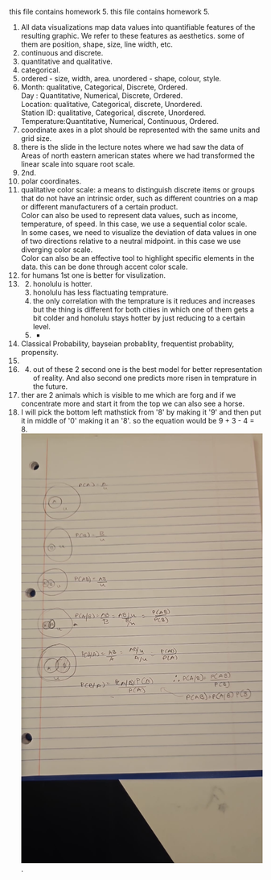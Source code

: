 this file contains homework 5.
this file contains homework 5.
1) All data visualizations map data values into quantifiable features of the resulting graphic. We refer to these features as aesthetics. some of them are position, shape, size, line width, etc.  
2) continuous and discrete.  
3) quantitative and qualitative.  
4) categorical.    
5) ordered - size, width, area.  unordered - shape, colour, style.  
6) Month: qualitative, Categorical, Discrete, Ordered.     
Day : Quantitative, Numerical, Discrete, Ordered.     
Location: qualitative, Categorical, discrete, Unordered.     
Station ID: qualitative, Categorical, discrete, Unordered.     
Temperature:Quantitative, Numerical, Continuous, Ordered.  
7) coordinate axes in a plot should be represented with the same units and grid size.
8) there is the slide in the lecture notes where we had saw the data of Areas of north eastern american states where we had transformed the linear scale into square root scale.
9) 2nd.
10) polar coordinates.
11) qualitative color scale: a means to distinguish discrete items or groups that do not have an intrinsic order, such as different countries on a map or different manufacturers of a certain product.   
  Color can also be used to represent data values, such as income, temperature, of speed. In this case, we use a sequential color scale.   
  In some cases, we need to visualize the deviation of data values in one of two directions relative to a neutral midpoint. in this case we use diverging color scale.  
  Color can also be an effective tool to highlight specific elements in the data. this can be done through accent color scale.
13) for humans 1st one is better for visulization.  
14) 2) honolulu is hotter.    
    3) honolulu has less flactuating temprature.     
    4) the only correlation with the temprature is it reduces and increases but the thing is different for both cities in which one of them gets a bit colder and honolulu stays hotter by just reducing to a certain level.   
    5) -     
17) Classical Probability, bayseian probablity, frequentist probablity, propensity.   
18)   
19) 4) out of these 2 second one is the  best model for better representation of reality. And also second one predicts more risen in temprature in the future.      
20) ther are 2 animals which is visible to me which are forg and if we concentrate more and start it from the top we can also see a horse.
21) I will pick the bottom left mathstick from '8' by making it '9' and then put it in middle of '0' making it an '8'. so the equation would be 9 + 3 - 4 = 8.    
 ![question 16](img6.jpg).  
